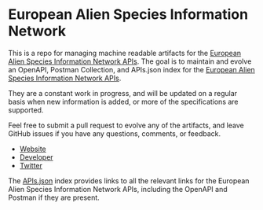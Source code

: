 # European Alien Species Information NetworkThis is a repo for managing machine readable artifacts for the [European Alien Species Information Network APIs](http://easin.jrc.ec.europa.eu/use-easin/web-services). The goal is to maintain and evolve an OpenAPI, Postman Collection, and APIs.json index for the [European Alien Species Information Network APIs](http://easin.jrc.ec.europa.eu/use-easin/web-services).They are a constant work in progress, and will be updated on a regular basis when new information is added, or more of the specifications are supported.Feel free to submit a pull request to evolve any of the artifacts, and leave GitHub issues if you have any questions, comments, or feedback.- [Website](http://easin.jrc.ec.europa.eu/use-easin/web-services)- [Developer](http://easin.jrc.ec.europa.eu/use-easin/web-services)- [Twitter](https://twitter.com/EU_Commission)The [APIs.json](https://github.com/api-evangelist/european-alien-species-information-network/blob/master/apis.json) index provides links to all the relevant links for the European Alien Species Information Network APIs, including the OpenAPI and Postman if they are present.